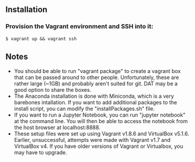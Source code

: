 

## Installation

### Provision the Vagrant environment and SSH into it:

    $ vagrant up && vagrant ssh


## Notes

* You should be able to run "vagrant package" to create a vagrant box that can be passed around to other people.  Unfortunately, these are rather large (~1GB) and probably aren't suited for git.  DAT may be a good option to share the boxes.
* The Anaconda installation is done with Miniconda, which is a very barebones intallation.  If you want to add additional packages to the install script, you can modify the "installPackages.sh" file.  
* If you want to run a Jupyter Notebook, you can run "jupyter notebook" at the command line. You will then be able to access the notebook from the host browser at localhost:8888.
* These setup files were set up using Vagrant v1.8.6 and VirtualBox v5.1.6.  Earlier, unsuccessful, attempts were made with Vagrant v1.7 and VirtualBox v4.  If you have older versions of Vagrant or Virtualbox, you may have to upgrade.
